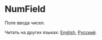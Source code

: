 # NumField

Поле ввода чисел.

Читать на других языках: [English](README.md), [Русский](README.ru.md).

